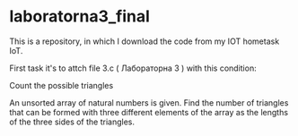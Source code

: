 # laboratorna3_final
This is a repository, in which I download the code from my IOT hometask IoT.

First task it's to  attch file 3.c ( Лабораторна 3 ) with this condition:


Count the possible triangles

An unsorted array of natural numbers is given. Find the number of triangles that can be formed with three different elements of the array as the lengths of the three sides of the triangles.

